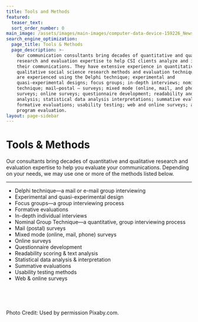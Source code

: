```yaml
---
title: Tools and Methods
featured:
  teaser_text:
  sort_order_number: 0
main_image: /assets/images/main-images/computer-data-device-159226_News-Archieves.jpg
search_engine_optimization:
  page_title: Tools & Methods
  page_description: >-
    Our communication consultants bring decades of quantitative and qualitative
    research and evaluation expertise to help CSI clients analyze and improve
    their communications. They have extensive experience in quantitative and
    qualitative social science research methods and evaluation techniques. They
    are experienced using the Delphi technique; experimental and
    quasi-experimental designs; focus groups; in-depth interviews; nominal group
    technique; mail–postal – surveys; mixed mode (online, mail, and phone)
    surveys; online surveys; questionnaire development; readability and text
    analysis; statistical data analysis interpretations; summative evaluations;
    formative evaluations; usability testing; web and online surveys; and
    program evaluation.
layout: page-sidebar
---
```


# Tools & Methods

Our consultants bring decades of quantitative and qualitative research and evaluation expertise to help you evaluate your communications. Depending on your needs, we may use one or more of the methods listed below.&nbsp; &nbsp;

---

* Delphi technique—a mail or e-mail group interviewing
* Experimental and quasi-experimental design
* Focus groups—a group interviewing process
* Formative evaluations
* In-depth individual interviews
* Nominal Group Technique—a quantitative, group interviewing process
* Mail (postal) surveys
* Mixed mode (online, mail, phone) surveys
* Online surveys
* Questionnaire development
* Readability scoring & text analysis
* Statistical data analysis & interpretation
* Summative evaluations
* Usability testing methods
* Web & online surveys

&nbsp;

&nbsp;

Photo Credit: Used by permission Pixaby.com.
